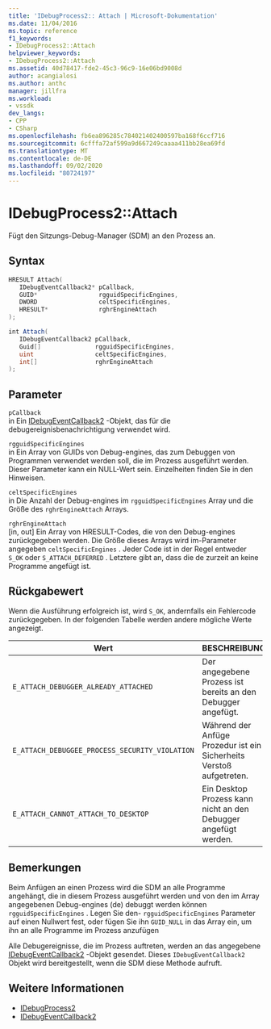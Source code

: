 ```yaml
---
title: 'IDebugProcess2:: Attach | Microsoft-Dokumentation'
ms.date: 11/04/2016
ms.topic: reference
f1_keywords:
- IDebugProcess2::Attach
helpviewer_keywords:
- IDebugProcess2::Attach
ms.assetid: 40d78417-fde2-45c3-96c9-16e06bd9008d
author: acangialosi
ms.author: anthc
manager: jillfra
ms.workload:
- vssdk
dev_langs:
- CPP
- CSharp
ms.openlocfilehash: fb6ea896285c784021402400597ba168f6ccf716
ms.sourcegitcommit: 6cfffa72af599a9d667249caaaa411bb28ea69fd
ms.translationtype: MT
ms.contentlocale: de-DE
ms.lasthandoff: 09/02/2020
ms.locfileid: "80724197"
---
```

# <a name="idebugprocess2attach"></a>IDebugProcess2::Attach
Fügt den Sitzungs-Debug-Manager (SDM) an den Prozess an.

## <a name="syntax"></a>Syntax

```cpp
HRESULT Attach( 
   IDebugEventCallback2* pCallback,
   GUID*                 rgguidSpecificEngines,
   DWORD                 celtSpecificEngines,
   HRESULT*              rghrEngineAttach
);
```

```csharp
int Attach( 
   IDebugEventCallback2 pCallback,
   Guid[]               rgguidSpecificEngines,
   uint                 celtSpecificEngines,
   int[]                rghrEngineAttach
);
```

## <a name="parameters"></a>Parameter
`pCallback`\
in Ein [IDebugEventCallback2](../../../extensibility/debugger/reference/idebugeventcallback2.md) -Objekt, das für die debugereignisbenachrichtigung verwendet wird.

`rgguidSpecificEngines`\
in Ein Array von GUIDs von Debug-engines, das zum Debuggen von Programmen verwendet werden soll, die im Prozess ausgeführt werden. Dieser Parameter kann ein NULL-Wert sein. Einzelheiten finden Sie in den Hinweisen.

`celtSpecificEngines`\
in Die Anzahl der Debug-engines im `rgguidSpecificEngines` Array und die Größe des `rghrEngineAttach` Arrays.

`rghrEngineAttach`\
[in, out] Ein Array von HRESULT-Codes, die von den Debug-engines zurückgegeben werden. Die Größe dieses Arrays wird im-Parameter angegeben `celtSpecificEngines` . Jeder Code ist in der Regel entweder `S_OK` oder `S_ATTACH_DEFERRED` . Letztere gibt an, dass die de zurzeit an keine Programme angefügt ist.

## <a name="return-value"></a>Rückgabewert
 Wenn die Ausführung erfolgreich ist, wird `S_OK`, andernfalls ein Fehlercode zurückgegeben. In der folgenden Tabelle werden andere mögliche Werte angezeigt.

|Wert|BESCHREIBUNG|
|-----------|-----------------|
|`E_ATTACH_DEBUGGER_ALREADY_ATTACHED`|Der angegebene Prozess ist bereits an den Debugger angefügt.|
|`E_ATTACH_DEBUGGEE_PROCESS_SECURITY_VIOLATION`|Während der Anfüge Prozedur ist ein Sicherheits Verstoß aufgetreten.|
|`E_ATTACH_CANNOT_ATTACH_TO_DESKTOP`|Ein Desktop Prozess kann nicht an den Debugger angefügt werden.|

## <a name="remarks"></a>Bemerkungen
 Beim Anfügen an einen Prozess wird die SDM an alle Programme angehängt, die in diesem Prozess ausgeführt werden und von den im Array angegebenen Debug-engines (de) debuggt werden können `rgguidSpecificEngines` . Legen Sie den- `rgguidSpecificEngines` Parameter auf einen Nullwert fest, oder fügen Sie ihn `GUID_NULL` in das Array ein, um ihn an alle Programme im Prozess anzufügen

 Alle Debugereignisse, die im Prozess auftreten, werden an das angegebene [IDebugEventCallback2](../../../extensibility/debugger/reference/idebugeventcallback2.md) -Objekt gesendet. Dieses `IDebugEventCallback2` Objekt wird bereitgestellt, wenn die SDM diese Methode aufruft.

## <a name="see-also"></a>Weitere Informationen
- [IDebugProcess2](../../../extensibility/debugger/reference/idebugprocess2.md)
- [IDebugEventCallback2](../../../extensibility/debugger/reference/idebugeventcallback2.md)
